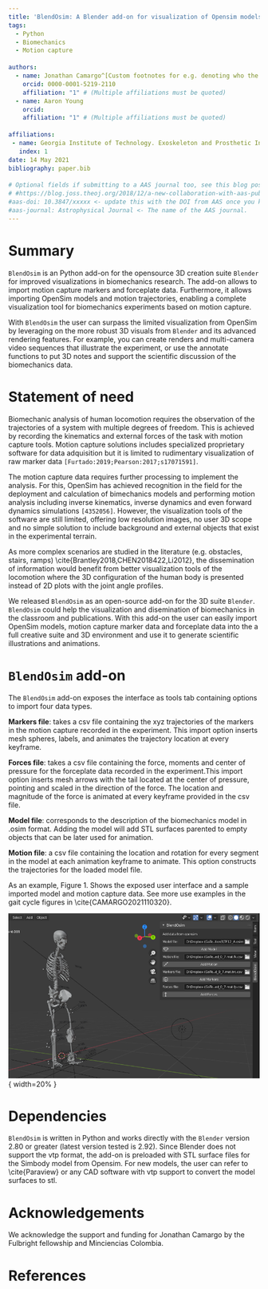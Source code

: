 ```yaml
---
title: 'BlendOsim: A Blender add-on for visualization of Opensim models and motion capture data'
tags:
  - Python
  - Biomechanics
  - Motion capture
  
authors:
  - name: Jonathan Camargo^[Custom footnotes for e.g. denoting who the corresponding author is can be included like this.]
    orcid: 0000-0001-5219-2110
    affiliation: "1" # (Multiple affiliations must be quoted)
  - name: Aaron Young
    orcid:     
    affiliation: "1" # (Multiple affiliations must be quoted)
	
affiliations:
 - name: Georgia Institute of Technology. Exoskeleton and Prosthetic Intelligent  Control (EPIC) lab.
   index: 1 
date: 14 May 2021
bibliography: paper.bib

# Optional fields if submitting to a AAS journal too, see this blog post:
# #https://blog.joss.theoj.org/2018/12/a-new-collaboration-with-aas-publishing
#aas-doi: 10.3847/xxxxx <- update this with the DOI from AAS once you know it.
#aas-journal: Astrophysical Journal <- The name of the AAS journal.
---
```


# Summary
`BlendOsim` is an Python add-on for the opensource 3D creation suite `Blender` for improved visualizations in biomechanics research.  The add-on allows to import motion capture markers and forceplate data. Furthermore, it allows importing OpenSim models and motion trajectories, enabling a complete visualization tool for biomechanics experiments based on motion capture.

With `BlendOsim` the user can surpass the limited visualization from OpenSim by leveraging on the more robust 3D visuals from `Blender` and its advanced rendering features. For example, you can create renders and multi-camera video sequences that illustrate the experiment, or use the annotate functions to put 3D notes and support the scientific discussion of the biomechanics data.


# Statement of need

Biomechanic analysis of human locomotion requires the observation of the trajectories of a system with multiple degrees of freedom. This is achieved by recording the kinematics and external forces of the task with motion capture tools. Motion capture solutions includes specialized proprietary software for data adquisition but it is limited to rudimentary visualization of raw marker data `[Furtado:2019;Pearson:2017;s17071591]`.

The motion capture data requires further processing to implement the analysis. For this, OpenSim has achieved recognition in the field for the deployment and calculation of bimechanics models and performing motion analysis including inverse kinematics, inverse dynamics and even forward dynamics simulations `[4352056]`. However, the visualization tools of the software are still limited, offering low resolution images, no user 3D scope and no simple solution to include background and external objects that exist in the experimental terrain. 

As more complex scenarios are studied in the literature (e.g. obstacles, stairs, ramps) \cite{Brantley2018,CHEN2018422,Li2012}, the dissemination of information would benefit from better visualization tools of the locomotion where the 3D configuration of the human body is presented instead of 2D plots with the joint angle profiles. 

 We released `BlendOsim` as an open-source add-on for the 3D suite `Blender`. `BlendOsim` could help the visualization and disemination of biomechanics in the classroom and publications. With this add-on the user can easily import OpenSim models, motion capture marker data and forceplate data into the a full creative suite and 3D environment and use it to generate scientific illustrations and animations.

# `BlendOsim` add-on

The `BlendOsim` add-on exposes the interface as tools tab containing options to import four data types.

**Markers file**: takes a csv file containing the xyz trajectories of the markers in the motion capture recorded in the experiment. This import option inserts mesh spheres, labels, and animates the trajectory location at every keyframe.

**Forces file**: takes a csv file containing the force, moments and center of pressure for the forceplate data recorded in the experiment.This import option inserts mesh arrows with the tail located at the center of pressure, pointing and scaled in the direction of the force. The location and magnitude of the force is animated at every keyframe provided in the csv file.

**Model file**: corresponds to the description of the biomechanics model in .osim format. Adding the model will add STL surfaces parented to empty objects that can be later used for animation. 

**Motion file**: a csv file containing the location and rotation for every segment in the model at each animation keyframe to animate. This option constructs the trajectories for the loaded model file.

As an example, Figure 1. Shows the exposed user interface and a sample imported model and motion capture data. See more use examples in the gait cycle figures in \cite{CAMARGO2021110320}.

![User interface for BlendOsim. The user can import markers, forces, models and motion files](preview.png){ width=20% } 

# Dependencies

`BlendOsim` is written in Python and works directly with the `Blender` version 2.80 or greater (latest version tested is 2.92). Since Blender does not support the vtp format, the add-on is preloaded with STL surface files for the Simbody model from Opensim. For new models, the user can refer to \cite{Paraview} or any CAD software with vtp support to convert the model surfaces to stl. 


# Acknowledgements

We acknowledge the support and funding for Jonathan Camargo by the Fulbright fellowship and Minciencias Colombia.

# References